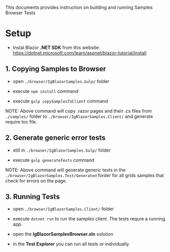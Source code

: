 This documents provides instruction on building and running Samples Browser Tests

# Setup

- Instal Blazor **.NET SDK** from this website:
https://dotnet.microsoft.com/learn/aspnet/blazor-tutorial/install

## 1. Copying Samples to Browser

- open `./browser/IgBlazorSamples.Gulp/` folder

- execute `npm install` command

- execute `gulp copySamplesToClient` command

NOTE: Above command will copy .razor pages and their .cs files from `./samples/` folder to `./browser/IgBlazorSamples.Client/` and generate require toc file.

## 2. Generate generic error tests

- still in `./browser/IgBlazorSamples.Gulp/` folder

- execute `gulp generateTests` command

NOTE: Above command will generate generic tests in the `./browser/IgBlazorSamples.Test/Generated` forder for all grids samples that check for errors on the page.

## 3. Running Tests

- open `./browser/IgBlazorSamples.Client/` folder

- execute `dotnet run` to run the samples client. The tests requre a running app.

- open the **IgBlazorSamplesBrowser.sln** solution

- in the **Test Explorer** you can run all tests or individually.
